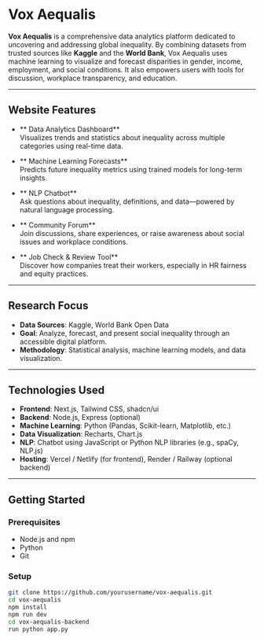 # Vox Aequalis

**Vox Aequalis** is a comprehensive data analytics platform dedicated to uncovering and addressing global inequality. By combining datasets from trusted sources like **Kaggle** and the **World Bank**, Vox Aequalis uses machine learning to visualize and forecast disparities in gender, income, employment, and social conditions. It also empowers users with tools for discussion, workplace transparency, and education.

---

## Website Features

- ** Data Analytics Dashboard**  
  Visualizes trends and statistics about inequality across multiple categories using real-time data.

- ** Machine Learning Forecasts**  
  Predicts future inequality metrics using trained models for long-term insights.

- ** NLP Chatbot**  
  Ask questions about inequality, definitions, and data—powered by natural language processing.

- ** Community Forum**  
  Join discussions, share experiences, or raise awareness about social issues and workplace conditions.

- ** Job Check & Review Tool**  
  Discover how companies treat their workers, especially in HR fairness and equity practices.

---

## Research Focus

- **Data Sources**: Kaggle, World Bank Open Data  
- **Goal**: Analyze, forecast, and present social inequality through an accessible digital platform.  
- **Methodology**: Statistical analysis, machine learning models, and data visualization.

---

## Technologies Used

- **Frontend**: Next.js, Tailwind CSS, shadcn/ui  
- **Backend**: Node.js, Express (optional)  
- **Machine Learning**: Python (Pandas, Scikit-learn, Matplotlib, etc.)  
- **Data Visualization**: Recharts, Chart.js  
- **NLP**: Chatbot using JavaScript or Python NLP libraries (e.g., spaCy, NLP.js)  
- **Hosting**: Vercel / Netlify (for frontend), Render / Railway (optional backend)

---

## Getting Started

### Prerequisites

- Node.js and npm
- Python
- Git

### Setup

```bash
git clone https://github.com/yourusername/vox-aequalis.git
cd vox-aequalis
npm install
npm run dev
cd vox-aequalis-backend
run python app.py
